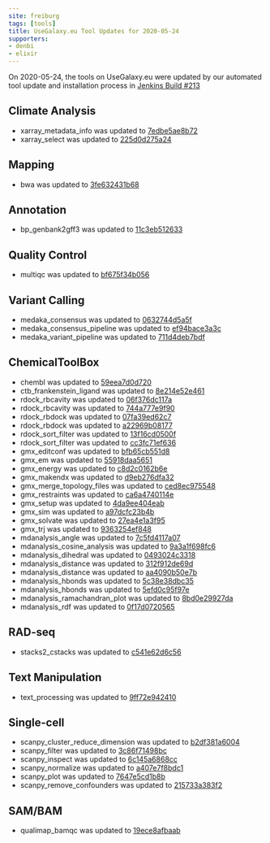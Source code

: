 ```yaml
---
site: freiburg
tags: [tools]
title: UseGalaxy.eu Tool Updates for 2020-05-24
supporters:
- denbi
- elixir
---
```


On 2020-05-24, the tools on UseGalaxy.eu were updated by our automated tool update and installation process in [Jenkins Build #213](https://build.galaxyproject.eu/job/usegalaxy-eu/job/install-tools/#213/)


## Climate Analysis

- xarray_metadata_info was updated to [7edbe5ae8b72](https://toolshed.g2.bx.psu.edu/view/ecology/xarray_metadata_info/7edbe5ae8b72)
- xarray_select was updated to [225d0d275a24](https://toolshed.g2.bx.psu.edu/view/ecology/xarray_select/225d0d275a24)

## Mapping

- bwa was updated to [3fe632431b68](https://toolshed.g2.bx.psu.edu/view/devteam/bwa/3fe632431b68)

## Annotation

- bp_genbank2gff3 was updated to [11c3eb512633](https://toolshed.g2.bx.psu.edu/view/iuc/bp_genbank2gff3/11c3eb512633)

## Quality Control

- multiqc was updated to [bf675f34b056](https://toolshed.g2.bx.psu.edu/view/iuc/multiqc/bf675f34b056)

## Variant Calling

- medaka_consensus was updated to [0632744d5a5f](https://toolshed.g2.bx.psu.edu/view/iuc/medaka_consensus/0632744d5a5f)
- medaka_consensus_pipeline was updated to [ef94bace3a3c](https://toolshed.g2.bx.psu.edu/view/iuc/medaka_consensus_pipeline/ef94bace3a3c)
- medaka_variant_pipeline was updated to [711d4deb7bdf](https://toolshed.g2.bx.psu.edu/view/iuc/medaka_variant_pipeline/711d4deb7bdf)

## ChemicalToolBox

- chembl was updated to [59eea7d0d720](https://toolshed.g2.bx.psu.edu/view/bgruening/chembl/59eea7d0d720)
- ctb_frankenstein_ligand was updated to [8e214e52e461](https://toolshed.g2.bx.psu.edu/view/bgruening/ctb_frankenstein_ligand/8e214e52e461)
- rdock_rbcavity was updated to [06f376dc117a](https://toolshed.g2.bx.psu.edu/view/bgruening/rdock_rbcavity/06f376dc117a)
- rdock_rbcavity was updated to [744a777e9f90](https://toolshed.g2.bx.psu.edu/view/bgruening/rdock_rbcavity/744a777e9f90)
- rdock_rbdock was updated to [07fa39ed62c7](https://toolshed.g2.bx.psu.edu/view/bgruening/rdock_rbdock/07fa39ed62c7)
- rdock_rbdock was updated to [a22969b08177](https://toolshed.g2.bx.psu.edu/view/bgruening/rdock_rbdock/a22969b08177)
- rdock_sort_filter was updated to [13f16cd0500f](https://toolshed.g2.bx.psu.edu/view/bgruening/rdock_sort_filter/13f16cd0500f)
- rdock_sort_filter was updated to [cc3fc71ef636](https://toolshed.g2.bx.psu.edu/view/bgruening/rdock_sort_filter/cc3fc71ef636)
- gmx_editconf was updated to [bfb65cb551d8](https://toolshed.g2.bx.psu.edu/view/chemteam/gmx_editconf/bfb65cb551d8)
- gmx_em was updated to [55918daa5651](https://toolshed.g2.bx.psu.edu/view/chemteam/gmx_em/55918daa5651)
- gmx_energy was updated to [c8d2c0162b6e](https://toolshed.g2.bx.psu.edu/view/chemteam/gmx_energy/c8d2c0162b6e)
- gmx_makendx was updated to [d9eb276dfa32](https://toolshed.g2.bx.psu.edu/view/chemteam/gmx_makendx/d9eb276dfa32)
- gmx_merge_topology_files was updated to [ced8ec975548](https://toolshed.g2.bx.psu.edu/view/chemteam/gmx_merge_topology_files/ced8ec975548)
- gmx_restraints was updated to [ca6a4740114e](https://toolshed.g2.bx.psu.edu/view/chemteam/gmx_restraints/ca6a4740114e)
- gmx_setup was updated to [4da9ee404eab](https://toolshed.g2.bx.psu.edu/view/chemteam/gmx_setup/4da9ee404eab)
- gmx_sim was updated to [a97dcfc23b4b](https://toolshed.g2.bx.psu.edu/view/chemteam/gmx_sim/a97dcfc23b4b)
- gmx_solvate was updated to [27ea4e1a3f95](https://toolshed.g2.bx.psu.edu/view/chemteam/gmx_solvate/27ea4e1a3f95)
- gmx_trj was updated to [9363254ef848](https://toolshed.g2.bx.psu.edu/view/chemteam/gmx_trj/9363254ef848)
- mdanalysis_angle was updated to [7c5fd4117a07](https://toolshed.g2.bx.psu.edu/view/chemteam/mdanalysis_angle/7c5fd4117a07)
- mdanalysis_cosine_analysis was updated to [9a3a1f698fc6](https://toolshed.g2.bx.psu.edu/view/chemteam/mdanalysis_cosine_analysis/9a3a1f698fc6)
- mdanalysis_dihedral was updated to [0493024c3318](https://toolshed.g2.bx.psu.edu/view/chemteam/mdanalysis_dihedral/0493024c3318)
- mdanalysis_distance was updated to [312f912de69d](https://toolshed.g2.bx.psu.edu/view/chemteam/mdanalysis_distance/312f912de69d)
- mdanalysis_distance was updated to [aa4090b50e7b](https://toolshed.g2.bx.psu.edu/view/chemteam/mdanalysis_distance/aa4090b50e7b)
- mdanalysis_hbonds was updated to [5c38e38dbc35](https://toolshed.g2.bx.psu.edu/view/chemteam/mdanalysis_hbonds/5c38e38dbc35)
- mdanalysis_hbonds was updated to [5efd0c95f97e](https://toolshed.g2.bx.psu.edu/view/chemteam/mdanalysis_hbonds/5efd0c95f97e)
- mdanalysis_ramachandran_plot was updated to [8bd0e29927da](https://toolshed.g2.bx.psu.edu/view/chemteam/mdanalysis_ramachandran_plot/8bd0e29927da)
- mdanalysis_rdf was updated to [0f17d0720565](https://toolshed.g2.bx.psu.edu/view/chemteam/mdanalysis_rdf/0f17d0720565)

## RAD-seq

- stacks2_cstacks was updated to [c541e62d6c56](https://toolshed.g2.bx.psu.edu/view/iuc/stacks2_cstacks/c541e62d6c56)

## Text Manipulation

- text_processing was updated to [9ff72e942410](https://toolshed.g2.bx.psu.edu/view/bgruening/text_processing/9ff72e942410)

## Single-cell

- scanpy_cluster_reduce_dimension was updated to [b2df381a6004](https://toolshed.g2.bx.psu.edu/view/iuc/scanpy_cluster_reduce_dimension/b2df381a6004)
- scanpy_filter was updated to [3c86f71498bc](https://toolshed.g2.bx.psu.edu/view/iuc/scanpy_filter/3c86f71498bc)
- scanpy_inspect was updated to [6c145a6868cc](https://toolshed.g2.bx.psu.edu/view/iuc/scanpy_inspect/6c145a6868cc)
- scanpy_normalize was updated to [a407e7f8bdc1](https://toolshed.g2.bx.psu.edu/view/iuc/scanpy_normalize/a407e7f8bdc1)
- scanpy_plot was updated to [7647e5cd1b8b](https://toolshed.g2.bx.psu.edu/view/iuc/scanpy_plot/7647e5cd1b8b)
- scanpy_remove_confounders was updated to [215733a383f2](https://toolshed.g2.bx.psu.edu/view/iuc/scanpy_remove_confounders/215733a383f2)

## SAM/BAM

- qualimap_bamqc was updated to [19ece8afbaab](https://toolshed.g2.bx.psu.edu/view/iuc/qualimap_bamqc/19ece8afbaab)

